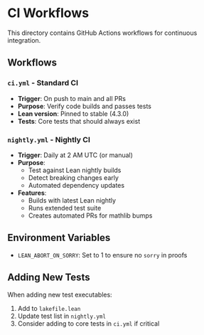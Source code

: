 # CI Workflows

This directory contains GitHub Actions workflows for continuous integration.

## Workflows

### `ci.yml` - Standard CI
- **Trigger**: On push to main and all PRs
- **Purpose**: Verify code builds and passes tests
- **Lean version**: Pinned to stable (4.3.0)
- **Tests**: Core tests that should always exist

### `nightly.yml` - Nightly CI
- **Trigger**: Daily at 2 AM UTC (or manual)
- **Purpose**: 
  - Test against Lean nightly builds
  - Detect breaking changes early
  - Automated dependency updates
- **Features**:
  - Builds with latest Lean nightly
  - Runs extended test suite
  - Creates automated PRs for mathlib bumps

## Environment Variables

- `LEAN_ABORT_ON_SORRY`: Set to 1 to ensure no `sorry` in proofs

## Adding New Tests

When adding new test executables:
1. Add to `lakefile.lean`
2. Update test list in `nightly.yml`
3. Consider adding to core tests in `ci.yml` if critical